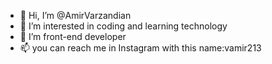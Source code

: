 - 👋 Hi, I’m @AmirVarzandian
- 👀 I’m interested in coding and learning technology
- 🌱 I’m front-end developer
- 📫 you can reach me in Instagram with this name:vamir213
